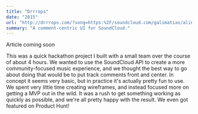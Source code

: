 ```yaml
---
title: "Drrrops"
date: "2015"
url: "http://drrrops.com/?song=https:%2F/soundcloud.com/galimatias/alina-baraz-galimatias-make"
summary: "A comment-centric UI for SoundCloud."
---
```


Article coming soon

This was a quick hackathon project I built with a small team over the course of about 4 hours. We wanted to use the SoundCloud API to create a more community-focused music experience, and we thought the best way to go about doing that would be to put track comments front and center. In concept it seems very basic, but in practice it's actually pretty fun to use. We spent very little time creating wireframes, and instead focused more on getting a MVP out in the wild. It was a rush to get something working as quickly as possible, and we're all pretty happy with the result. We even got featured on Product Hunt!
